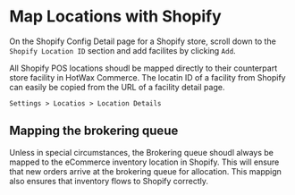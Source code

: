# Map Locations with Shopify

On the Shopify Config Detail page for a Shopify store, scroll down to the `Shopify Location ID` section and add facilites by clicking `Add`.

All Shopify POS locations shoudl be mapped directly to their counterpart store facility in HotWax Commerce.
The locatin ID of a facility from Shopify can easily be copied from the URL of a facility detail page.

```
Settings > Locatios > Location Details
```

## Mapping the brokering queue

Unless in special circumstances, the Brokering queue shoudl always be mapped to the eCommerce inventory location in Shopify. This will ensure that new orders arrive at the brokering queue for allocation. This mappign also ensures that inventory flows to Shopify correctly.
